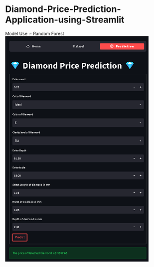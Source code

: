 # Diamond-Price-Prediction-Application-using-Streamlit
Model Use :- Random Forest<br>
<img src="https://github.com/OmkarBarge/Diamond-Price-Prediction-Application-using-Streamlit-RF/blob/main/dpp-rf.png">
